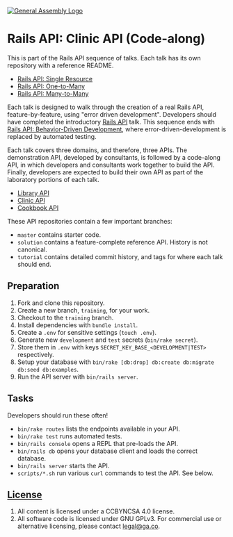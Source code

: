 [![General Assembly Logo](https://camo.githubusercontent.com/1a91b05b8f4d44b5bbfb83abac2b0996d8e26c92/687474703a2f2f692e696d6775722e636f6d2f6b6538555354712e706e67)](https://generalassemb.ly/education/web-development-immersive)

# Rails API: Clinic API (Code-along)

This is part of the Rails API sequence of talks. Each talk has its own
repository with a reference README.

-   [Rails API: Single Resource](https://github.com/ga-wdi-boston/rails-api-single-resource)
-   [Rails API: One-to-Many](https://github.com/ga-wdi-boston/rails-api-one-to-many)
-   [Rails API: Many-to-Many](https://github.com/ga-wdi-boston/rails-api-many-to-many)

Each talk is designed to walk through the creation of a real Rails API,
feature-by-feature, using "error driven development". Developers should have
completed the introductory [Rails
API](https://github.com/ga-wdi-boston/rails-api) talk. This sequence ends with
[Rails API: Behavior-Driven
Development](https://github.com/ga-wdi-boston/rails-api-bdd), where
error-driven-development is replaced by automated testing.

Each talk covers three domains, and therefore, three APIs. The demonstration
API, developed by consultants, is followed by a code-along API, in which
developers and consultants work together to build the API. Finally, developers
are expected to build their own API as part of the laboratory portions of each
talk.

-   [Library API](https://github.com/ga-wdi-boston/rails-api-library-demo)
-   [Clinic API](https://github.com/ga-wdi-boston/rails-api-clinic-code-along)
-   [Cookbook API](https://github.com/ga-wdi-boston/rails-api-cookbook-lab)

These API repositories contain a few important branches:

-   `master` contains starter code.
-   `solution` contains a feature-complete reference API. History is not
    canonical.
-   `tutorial` contains detailed commit history, and tags for where each talk
    should end.

## Preparation

1.  Fork and clone this repository.
1.  Create a new branch, `training`, for your work.
1.  Checkout to the `training` branch.
1.  Install dependencies with `bundle install`.
1.  Create a `.env` for sensitive settings (`touch .env`).
1.  Generate new `development` and `test` secrets (`bin/rake secret`).
1.  Store them in `.env` with keys `SECRET_KEY_BASE_<DEVELOPMENT|TEST>`
    respectively.
1.  Setup your database with `bin/rake [db:drop] db:create db:migrate db:seed
    db:examples`.
1.  Run the API server with `bin/rails server`.

## Tasks

Developers should run these often!

-   `bin/rake routes` lists the endpoints available in your API.
-   `bin/rake test` runs automated tests.
-   `bin/rails console` opens a REPL that pre-loads the API.
-   `bin/rails db` opens your database client and loads the correct database.
-   `bin/rails server` starts the API.
-   `scripts/*.sh` run various `curl` commands to test the API. See below.

<!-- TODO -   `rake nag` checks your code style. -->
<!-- TODO -   `rake lint` checks your code for syntax errors. -->

## [License](LICENSE)

1.  All content is licensed under a CC­BY­NC­SA 4.0 license.
1.  All software code is licensed under GNU GPLv3. For commercial use or
    alternative licensing, please contact legal@ga.co.
